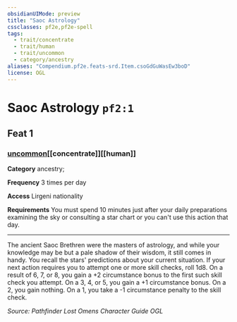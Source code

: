 ```yaml
---
obsidianUIMode: preview
title: "Saoc Astrology"
cssclasses: pf2e,pf2e-spell
tags:
  - trait/concentrate
  - trait/human
  - trait/uncommon
  - category/ancestry
aliases: "Compendium.pf2e.feats-srd.Item.csoGdGuWasEw3boD"
license: OGL
---
```

# Saoc Astrology `pf2:1`
## Feat 1
### [uncommon](uncommon "Uncommon Rarity Trait")[[concentrate]][[human]]

**Category** ancestry; 




**Frequency** 3 times per day

**Access** Lirgeni nationality

**Requirements** You must spend 10 minutes just after your daily preparations examining the sky or consulting a star chart or you can't use this action that day.

* * *

The ancient Saoc Brethren were the masters of astrology, and while your knowledge may be but a pale shadow of their wisdom, it still comes in handy. You recall the stars' predictions about your current situation. If your next action requires you to attempt one or more skill checks, roll 1d8. On a result of 6, 7, or 8, you gain a +2 circumstance bonus to the first such skill check you attempt. On a 3, 4, or 5, you gain a +1 circumstance bonus. On a 2, you gain nothing. On a 1, you take a -1 circumstance penalty to the skill check.

*Source: Pathfinder Lost Omens Character Guide*
*OGL*
